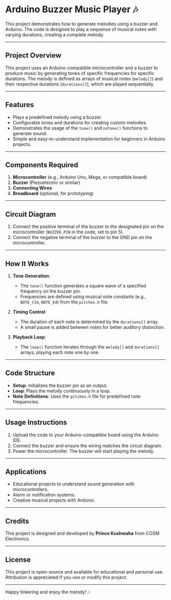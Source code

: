 # Arduino Buzzer Music Player 🎶

This project demonstrates how to generate melodies using a buzzer and Arduino. The code is designed to play a sequence of musical notes with varying durations, creating a complete melody.

---

## Project Overview

This project uses an Arduino-compatible microcontroller and a buzzer to produce music by generating tones of specific frequencies for specific durations. The melody is defined as arrays of musical notes (`melody[]`) and their respective durations (`durations[]`), which are played sequentially.

---

## Features

- Plays a predefined melody using a buzzer.
- Configurable tones and durations for creating custom melodies.
- Demonstrates the usage of the `tone()` and `noTone()` functions to generate sound.
- Simple and easy-to-understand implementation for beginners in Arduino projects.

---

## Components Required

1. **Microcontroller** (e.g., Arduino Uno, Mega, or compatible board)
2. **Buzzer** (Piezoelectric or similar)
3. **Connecting Wires**
4. **Breadboard** (optional, for prototyping)

---

## Circuit Diagram

1. Connect the positive terminal of the buzzer to the designated pin on the microcontroller (`BUZZER_PIN` in the code, set to pin 5).
2. Connect the negative terminal of the buzzer to the GND pin on the microcontroller.

---

## How It Works

1. **Tone Generation**: 
   - The `tone()` function generates a square wave of a specified frequency on the buzzer pin.
   - Frequencies are defined using musical note constants (e.g., `NOTE_CS4`, `NOTE_E4`) from the `pitches.h` file.

2. **Timing Control**:
   - The duration of each note is determined by the `durations[]` array.
   - A small pause is added between notes for better auditory distinction.

3. **Playback Loop**:
   - The `loop()` function iterates through the `melody[]` and `durations[]` arrays, playing each note one by one.

---

## Code Structure

- **Setup**: Initializes the buzzer pin as an output.
- **Loop**: Plays the melody continuously in a loop.
- **Note Definitions**: Uses the `pitches.h` file for predefined note frequencies.

---

## Usage Instructions

1. Upload the code to your Arduino-compatible board using the Arduino IDE.
2. Connect the buzzer and ensure the wiring matches the circuit diagram.
3. Power the microcontroller. The buzzer will start playing the melody.

---

## Applications

- Educational projects to understand sound generation with microcontrollers.
- Alarm or notification systems.
- Creative musical projects with Arduino.

---

## Credits

This project is designed and developed by **Prince Kushwaha** from COSM Electronics.

---

## License

This project is open-source and available for educational and personal use. Attribution is appreciated if you use or modify this project.

---

Happy tinkering and enjoy the melody! 🎶
